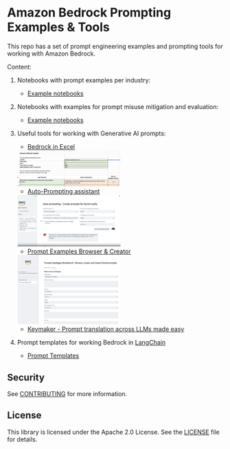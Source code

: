 # Amazon Bedrock Prompting Examples & Tools

This repo has a set of prompt engineering examples and prompting tools for working with Amazon Bedrock.

Content:

1. Notebooks with prompt examples per industry:
    * [Example notebooks](./notebooks/)

2. Notebooks with examples for prompt misuse mitigation and evaluation:
    * [Example notebooks](./notebooks/)

3. Useful tools for working with Generative AI prompts:

    * [Bedrock in Excel](./bedrock-excel/)

    <img src="./bedrock-excel/images/sample.png" width=50%>

    * [Auto-Prompting assistant](./auto_prompting/)

    <img src="./auto_prompting/auto-prompting.png" width="50%">

    * [Prompt Examples Browser & Creator](./prompts_catalogue/)

    <img src="./prompts_catalogue/prompts-catalogue.png" width="50%">

    * [Keymaker - Prompt translation across LLMs made easy](./keymaker/)
    
    
4. Prompt templates for working Bedrock in [LangChain](https://python.langchain.com/docs/modules/model_io/prompts/prompt_templates/)

    * [Prompt Templates](./prompt_templates/)


## Security

See [CONTRIBUTING](./CONTRIBUTING.md) for more information.

## License

This library is licensed under the Apache 2.0 License. See the [LICENSE](./LICENSE) file for details.